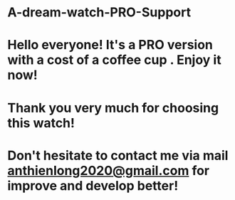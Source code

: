 # A-dream-watch-PRO-Support
# Hello everyone! It's a PRO version with a cost of a coffee cup . Enjoy it now!
# Thank you very much for choosing this watch!
# Don't hesitate to contact me via mail anthienlong2020@gmail.com for improve and develop better!
